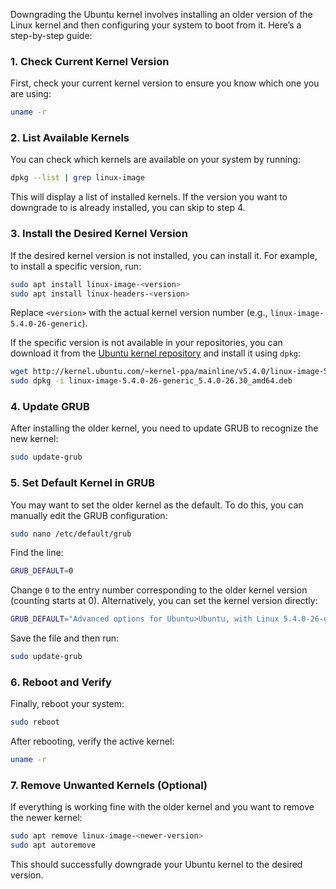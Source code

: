 Downgrading the Ubuntu kernel involves installing an older version of the Linux kernel and then configuring your system to boot from it. Here’s a step-by-step guide:

### 1. **Check Current Kernel Version**
   First, check your current kernel version to ensure you know which one you are using:
   ```bash
   uname -r
   ```

### 2. **List Available Kernels**
   You can check which kernels are available on your system by running:
   ```bash
   dpkg --list | grep linux-image
   ```
   This will display a list of installed kernels. If the version you want to downgrade to is already installed, you can skip to step 4.

### 3. **Install the Desired Kernel Version**
   If the desired kernel version is not installed, you can install it. For example, to install a specific version, run:
   ```bash
   sudo apt install linux-image-<version>
   sudo apt install linux-headers-<version>
   ```
   Replace `<version>` with the actual kernel version number (e.g., `linux-image-5.4.0-26-generic`).

   If the specific version is not available in your repositories, you can download it from the [Ubuntu kernel repository](http://kernel.ubuntu.com/~kernel-ppa/mainline/) and install it using `dpkg`:
   ```bash
   wget http://kernel.ubuntu.com/~kernel-ppa/mainline/v5.4.0/linux-image-5.4.0-26-generic_5.4.0-26.30_amd64.deb
   sudo dpkg -i linux-image-5.4.0-26-generic_5.4.0-26.30_amd64.deb
   ```

### 4. **Update GRUB**
   After installing the older kernel, you need to update GRUB to recognize the new kernel:
   ```bash
   sudo update-grub
   ```

### 5. **Set Default Kernel in GRUB**
   You may want to set the older kernel as the default. To do this, you can manually edit the GRUB configuration:
   ```bash
   sudo nano /etc/default/grub
   ```
   Find the line:
   ```bash
   GRUB_DEFAULT=0
   ```
   Change `0` to the entry number corresponding to the older kernel version (counting starts at 0). Alternatively, you can set the kernel version directly:
   ```bash
   GRUB_DEFAULT="Advanced options for Ubuntu>Ubuntu, with Linux 5.4.0-26-generic"
   ```
   Save the file and then run:
   ```bash
   sudo update-grub
   ```

### 6. **Reboot and Verify**
   Finally, reboot your system:
   ```bash
   sudo reboot
   ```
   After rebooting, verify the active kernel:
   ```bash
   uname -r
   ```

### 7. **Remove Unwanted Kernels (Optional)**
   If everything is working fine with the older kernel and you want to remove the newer kernel:
   ```bash
   sudo apt remove linux-image-<newer-version>
   sudo apt autoremove
   ```

This should successfully downgrade your Ubuntu kernel to the desired version.
